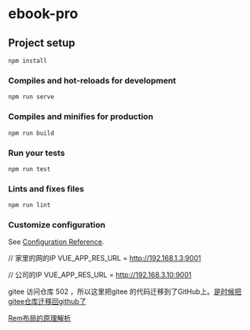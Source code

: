 # ebook-pro

## Project setup
```
npm install
```

### Compiles and hot-reloads for development
```
npm run serve
```

### Compiles and minifies for production
```
npm run build
```

### Run your tests
```
npm run test
```

### Lints and fixes files
```
npm run lint
```

### Customize configuration
See [Configuration Reference](https://cli.vuejs.org/config/).

 // 家里的网的IP
VUE_APP_RES_URL = http://192.168.1.3:9001   

// 公司的IP 
VUE_APP_RES_URL = http://192.168.3.10:9001    



gitee 访问仓库 502 ，所以这里把gitee 的代码迁移到了GitHub上。[是时候把gitee仓库迁移回github了](https://blog.csdn.net/qq598535550/article/details/87870931)


[Rem布局的原理解析](https://yanhaijing.com/css/2017/09/29/principle-of-rem-layout/)